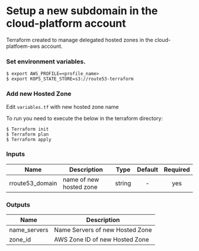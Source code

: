 # Setup a new subdomain in the cloud-platform account

Terraform created to manage delegated hosted zones in the cloud-platfoem-aws account.


### Set environment variables.

```
$ export AWS_PROFILE=<profile_name>
$ export KOPS_STATE_STORE=s3://route53-terraform
```

### Add new Hosted Zone

Edit `variables.tf` with new hosted zone name

To run you need to execute the below in the terraform directory:

```
$ Terraform init
$ Terraform plan
$ Terraform apply
```




### Inputs

| Name | Description | Type | Default | Required |
|------|-------------|:----:|:-----:|:-----:|
| rroute53_domain | name of new hosted zone | string | - | yes |


### Outputs

| Name | Description |
|------|-------------|
| name_servers | Name Servers of new Hosted Zone |
| zone_id | AWS Zone ID of new Hosted Zone |
